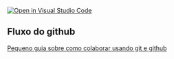 [![Open in Visual Studio Code](https://classroom.github.com/assets/open-in-vscode-718a45dd9cf7e7f842a935f5ebbe5719a5e09af4491e668f4dbf3b35d5cca122.svg)](https://classroom.github.com/online_ide?assignment_repo_id=11600154&assignment_repo_type=AssignmentRepo)

<h2>Fluxo do github</h2>

[Pequeno guia sobre como colaborar usando git e github](https://docs.github.com/pt/get-started/quickstart/github-flow)